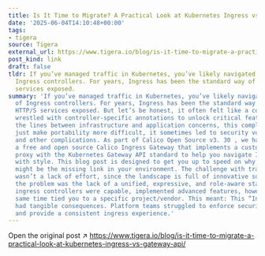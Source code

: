 ```yaml
---
title: Is It Time to Migrate? A Practical Look at Kubernetes Ingress vs. Gateway API
date: '2025-06-04T14:10:48+00:00'
tags:
- tigera
source: Tigera
external_url: https://www.tigera.io/blog/is-it-time-to-migrate-a-practical-look-at-kubernetes-ingress-vs-gateway-api/
post_kind: link
draft: false
tldr: If you’ve managed traffic in Kubernetes, you’ve likely navigated the world of
  Ingress controllers. For years, Ingress has been the standard way of getting HTTP/S
  services exposed.
summary: 'If you’ve managed traffic in Kubernetes, you’ve likely navigated the world
  of Ingress controllers. For years, Ingress has been the standard way of getting
  HTTP/S services exposed. But let’s be honest, it often felt like a compromise. We
  wrestled with controller-specific annotations to unlock critical features, blurred
  the lines between infrastructure and application concerns, this complexity didn’t
  just make portability more difficult, it sometimes led to security vulnerabilities
  and other complications. As part of Calico Open Source v3. 30 , we have released
  a free and open source Calico Ingress Gateway that implements a custom built Envoy
  proxy with the Kubernetes Gateway API standard to help you navigate Ingress complexities
  with style. This blog post is designed to get you up to speed on why such a change
  might be the missing link in your environment. The challenge with traditional Ingress
  wasn’t a lack of effort, since the landscape is full of innovative solutions. However,
  the problem was the lack of a unified, expressive, and role-aware standard. Existing
  ingress controllers were capable, implemented advanced features, however at the
  same time tied you to a specific project/vendor. This meant: This “Ingress rut”
  had tangible consequences. Platform teams struggled to enforce security standards
  and provide a consistent ingress experience.'
---
```

Open the original post ↗ https://www.tigera.io/blog/is-it-time-to-migrate-a-practical-look-at-kubernetes-ingress-vs-gateway-api/
